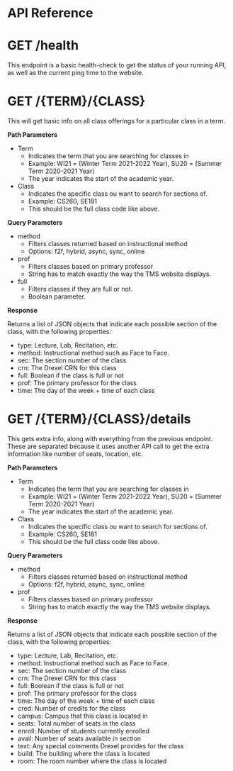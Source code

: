 # API Reference

# GET /health

This endpoint is a basic health-check to get the status of your running API, as well as the current ping time to the website.

# GET /{TERM}/{CLASS}

This will get basic info on all class offerings for a particular class in a term.

**Path Parameters**
- Term
    - Indicates the term that you are searching for classes in
    - Example: WI21 = (Winter Term 2021-2022 Year), SU20 = (Summer Term 2020-2021 Year)
    - The year indicates the start of the academic year.
- Class
    - Indicates the specific class ou want to search for sections of.
    - Example: CS260, SE181
    - This should be the full class code like above.

**Query Parameters**
- method
    - Filters classes returned based on instructional method
    - Options: f2f, hybrid, async, sync, online
- prof
    - Filters classes based on primary professor
    - String has to match exactly the way the TMS website displays.
- full
    - Filters classes if they are full or not.
    - Boolean parameter.

**Response**

Returns a list of JSON objects that indicate each possible section of the class, with the following properties:

- type: Lecture, Lab, Recitation, etc.
- method: Instructional method such as Face to Face.
- sec: The section number of the class
- crn: The Drexel CRN for this class
- full: Boolean if the class is full or not
- prof: The primary professor for the class
- time: The day of the week + time of each class

# GET /{TERM}/{CLASS}/details

This gets extra info, along with everything from the previous endpoint. These are separated because it uses another API call to get the extra information like number of seats, location, etc.

**Path Parameters**
- Term
    - Indicates the term that you are searching for classes in
    - Example: WI21 = (Winter Term 2021-2022 Year), SU20 = (Summer Term 2020-2021 Year)
    - The year indicates the start of the academic year.
- Class
    - Indicates the specific class ou want to search for sections of.
    - Example: CS260, SE181
    - This should be the full class code like above.

**Query Parameters**
- method
    - Filters classes returned based on instructional method
    - Options: f2f, hybrid, async, sync, online
- prof
    - Filters classes based on primary professor
    - String has to match exactly the way the TMS website displays.

**Response**

Returns a list of JSON objects that indicate each possible section of the class, with the following properties:

- type: Lecture, Lab, Recitation, etc.
- method: Instructional method such as Face to Face.
- sec: The section number of the class
- crn: The Drexel CRN for this class
- full: Boolean if the class is full or not
- prof: The primary professor for the class
- time: The day of the week + time of each class
- cred: Number of credits for the class
- campus: Campus that this class is located in
- seats: Total number of seats in the class
- enroll: Number of students currently enrolled
- avail: Number of seats available in section
- text: Any special comments Drexel provides for the class
- build: The building where the class is located
- room: The room number where the class is located
